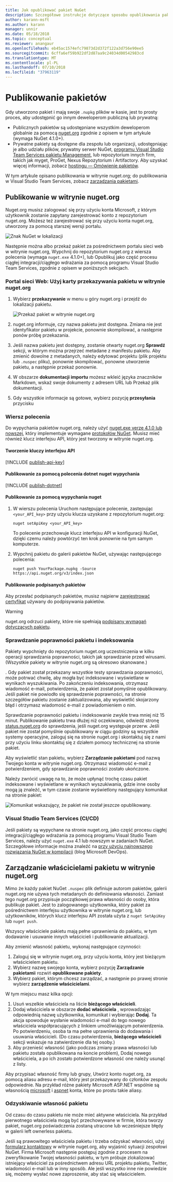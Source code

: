 ```yaml
---
title: Jak opublikować pakiet NuGet
description: Szczegółowe instrukcje dotyczące sposobu opublikowania pakietu NuGet nuget.org lub źródła danych prywatnych i zarządzanie własność pakietu w witrynie nuget.org.
author: karann-msft
ms.author: karann
manager: unnir
ms.date: 05/18/2018
ms.topic: conceptual
ms.reviewer: anangaur
ms.openlocfilehash: eb45ac1574efc79873d2d372f122a3d756e90ee5
ms.sourcegitcommit: 6cffa6ef59b922df2d87aa9c24034d00542983cd
ms.translationtype: MT
ms.contentlocale: pl-PL
ms.lasthandoff: 07/10/2018
ms.locfileid: "37963119"
---
```

# <a name="publishing-packages"></a>Publikowanie pakietów

Gdy utworzono pakiet i mają swoje `.nupkg` plików w kasie, jest to prosty proces, aby udostępnić go innym deweloperom publiczną lub prywatną:

- Publicznych pakietów są udostępniane wszystkim deweloperom globalnie za pomocą [nuget.org](https://www.nuget.org/packages/manage/upload) zgodnie z opisem w tym artykule (wymaga NuGet 4.1.0+).
- Prywatne pakiety są dostępne dla zespołu lub organizacji, udostępniając je albo udziału plików, prywatny serwer NuGet, [programu Visual Studio Team Services pakietu Management](https://www.visualstudio.com/docs/package/nuget/publish), lub repozytorium innych firm, takich jak myget, ProGet, Nexus Repozytorium i Artifactory. Aby uzyskać więcej informacji, zobacz [hostingu — Omówienie pakietów](../hosting-packages/overview.md).

W tym artykule opisano publikowania w witrynie nuget.org; do publikowania w Visual Studio Team Services, zobacz [zarządzania pakietami](https://www.visualstudio.com/docs/package/nuget/publish).

## <a name="publish-to-nugetorg"></a>Publikowanie w witrynie nuget.org

Nuget.org musisz zalogować się przy użyciu konta Microsoft, z którym użytkownik zostanie zapytany zarejestrować konto z repozytorium nuget.org. Możesz też zarejestrować się przy użyciu konta nuget.org, utworzony za pomocą starszej wersji portalu.

![Znak NuGet w lokalizacji](media/publish_NuGetSignIn.png)

Następnie można albo przekaż pakiet za pośrednictwem portalu sieci web w witrynie nuget.org, Wypchnij do repozytorium nuget.org z wiersza polecenia (wymaga `nuget.exe` 4.1.0+), lub Opublikuj jako część procesu ciągłej integracji/ciągłego wdrażania za pomocą programu Visual Studio Team Services, zgodnie z opisem w poniższych sekcjach.

### <a name="web-portal-use-the-upload-package-tab-on-nugetorg"></a>Portal sieci Web: Użyj karty przekazywania pakietu w witrynie nuget.org

1. Wybierz **przekazywanie** w menu u góry nuget.org i przejdź do lokalizacji pakietu.

    ![Przekaż pakiet w witrynie nuget.org](media/publish_UploadYourPackage.PNG)

1. nuget.org informuje, czy nazwa pakietu jest dostępna. Zmiana nie jest identyfikator pakietu w projekcie, ponownie skompilować, a następnie ponów próbę przekazania.

1. Jeśli nazwa pakietu jest dostępny, zostanie otwarty nuget.org **Sprawdź** sekcji, w którym można przejrzeć metadane z manifestu pakietu. Aby zmienić dowolne z metadanych, należy edytować projektu (plik projektu lub `.nuspec` pliku), ponownie skompilować, ponowne utworzenie pakietu, a następnie przekaż ponownie.

1. W obszarze **dokumentacji importu** możesz wkleić języka znaczników Markdown, wskaż swoje dokumenty z adresem URL lub Przekaż plik dokumentacji.

1. Gdy wszystkie informacje są gotowe, wybierz pozycję **przesyłania** przycisku

### <a name="command-line"></a>Wiersz polecenia

Do wypychania pakietów nuget.org, należy użyć [nuget.exe verze 4.1.0 lub nowszej](https://www.nuget.org/downloads), który implementuje wymagane [protokołów NuGet](../api/nuget-protocols.md). Musisz mieć również klucz interfejsu API, który jest tworzony w witrynie nuget.org.

#### <a name="create-api-keys"></a>Tworzenie kluczy interfejsu API

[!INCLUDE [publish-api-key](../quickstart/includes/publish-api-key.md)]

#### <a name="publish-with-dotnet-nuget-push"></a>Publikowanie za pomocą polecenia dotnet nuget wypychania

[!INCLUDE [publish-dotnet](../quickstart/includes/publish-dotnet.md)]

#### <a name="publish-with-nuget-push"></a>Publikowanie za pomocą wypychania nuget

1. W wierszu polecenia Uruchom następujące polecenie, zastępując `<your_API_key>` przy użyciu klucza uzyskane z repozytorium nuget.org:

    ```cli
    nuget setApiKey <your_API_key>
    ```

    To polecenie przechowuje klucz interfejsu API w konfiguracji NuGet, dzięki czemu należy powtórzyć ten krok ponownie na tym samym komputerze.

1. Wypchnij pakietu do galerii pakietów NuGet, używając następującego polecenia:

    ```cli
    nuget push YourPackage.nupkg -Source https://api.nuget.org/v3/index.json
    ```

#### <a name="publish-signed-packages"></a>Publikowanie podpisanych pakietów

Aby przesłać podpisanych pakietów, musisz najpierw [zarejestrować certyfikat](../reference/Signed-Packages-Reference.md#register-certificate-on-nugetorg) używany do podpisywania pakietów. 

> [!Warning]
> nuget.org odrzuci pakiety, które nie spełniają [podpisany wymagań dotyczących pakietu](../reference/Signed-Packages-Reference.md#signature-requirements-on-nugetorg).

### <a name="package-validation-and-indexing"></a>Sprawdzanie poprawności pakietu i indeksowania

Pakiety wypchnięty do repozytorium nuget.org uczestniczenia w kilku operacji sprawdzania poprawności, takich jak sprawdzanie przed wirusami. (Wszystkie pakiety w witrynie nuget.org są okresowo skanowane.)

. Gdy pakiet został przekazany wszystkie testy sprawdzania poprawności, może potrwać chwilę, aby mogła być indeksowane i wyświetlane w wynikach wyszukiwania. Po zakończeniu indeksowania, otrzymasz wiadomość e-mail, potwierdzenia, że pakiet został pomyślnie opublikowany. Jeśli pakiet nie powiodło się sprawdzenie poprawności, na stronie szczegółów pakietu zostanie zaktualizowana, aby wyświetlić skojarzony błąd i otrzymasz wiadomość e-mail z powiadomieniem o nim.

Sprawdzanie poprawności pakietu i indeksowanie zwykle trwa mniej niż 15 minut. Publikowanie pakietu trwa dłużej niż oczekiwano, odwiedź stronę [status.nuget.org](https://status.nuget.org/) do sprawdzenia, jeśli nuget.org występuje przerw. Jeśli pakiet nie został pomyślnie opublikowany w ciągu godziny są wszystkie systemy operacyjne, zaloguj się na stronie nuget.org i skontaktuj się z nami przy użyciu linku skontaktuj się z działem pomocy technicznej na stronie pakiet.

Aby wyświetlić stan pakietu, wybierz **Zarządzanie pakietami** pod nazwą Twojego konta w witrynie nuget.org. Otrzymasz wiadomość e-mail z potwierdzeniem, gdy sprawdzanie poprawności zostało ukończone.

Należy zwrócić uwagę na to, że może upłynąć trochę czasu pakiet indeksowane i wyświetlane w wynikach wyszukiwania, gdzie inne osoby mogą ją znaleźć, w tym czasie zostanie wyświetlony następujący komunikat na stronie pakiet:

![Komunikat wskazujący, że pakiet nie został jeszcze opublikowany.](media/publish_NotYetIndexed.png)

### <a name="visual-studio-team-services-cicd"></a>Visual Studio Team Services (CI/CD)

Jeśli pakiety są wypychane na stronie nuget.org, jako część procesu ciągłej integracji/ciągłego wdrażania za pomocą programu Visual Studio Team Services, należy użyć `nuget.exe` 4.1 lub nowszym w zadaniach NuGet. Szczegółowe informacje można znaleźć na [przy użyciu najnowszego rozwiązania NuGet w kompilacji](https://blogs.msdn.microsoft.com/devops/2017/09/29/using-the-latest-nuget-in-your-build/) (blog Microsoft DevOps).

## <a name="managing-package-owners-on-nugetorg"></a>Zarządzanie właścicielami pakietu w witrynie nuget.org

Mimo że każdy pakiet NuGet `.nuspec` plik definiuje autorom pakietów, galerii nuget.org nie używa tych metadanych do definiowania własności. Zamiast tego nuget.org przypisuje początkowej prawa własności do osoby, która publikuje pakiet. Jest to zalogowanego użytkownika, który pakiet za pośrednictwem interfejsu użytkownika w witrynie nuget.org, lub użytkowników, których klucz interfejsu API została użyta z `nuget SetApiKey` lub `nuget push`.

Wszyscy właściciele pakietu mają pełne uprawnienia do pakietu, w tym dodawanie i usuwanie innych właścicieli i publikowanie aktualizacji.

Aby zmienić własność pakietu, wykonaj następujące czynności:

1. Zaloguj się w witrynie nuget.org, przy użyciu konta, który jest bieżącym właścicielem pakietu.
1. Wybierz nazwę swojego konta, wybierz pozycję **Zarządzanie pakietami**i rozwiń **opublikowane pakiety**.
1. Wybierz pakiet, którym chcesz zarządzać, a następnie po prawej stronie wybierz **zarządzenie właścicielami**.

W tym miejscu masz kilka opcji:

1. Usuń wszelkie właściciela na liście **bieżącego właścicieli**.
1. Dodaj właściciela w obszarze **dodać właściciela** , wprowadzając odpowiednią nazwę użytkownika, komunikat i wybierając **Dodaj**. Ta akcja spowoduje wysłanie wiadomości e-mail do tego nowego właściciela współpracujących z linkiem umożliwiającym potwierdzenia. Po potwierdzeniu, osoba ta ma pełne uprawnienia do dodawania i usuwania właścicieli. (Do czasu potwierdzenia, **bieżącego właścicieli** sekcji wskazuje na zatwierdzenie dla tej osoby.)
1. Aby przenieść własność (jako podczas zmiany prawa własności lub pakietu została opublikowana na koncie problem), Dodaj nowego właściciela, a po ich zostało potwierdzone własność one należy usunąć z listy.

Aby przypisać własność firmy lub grupy, Utwórz konto nuget.org, za pomocą aliasu adresu e-mail, który jest przekazywany do członków zespołu odpowiednie. Na przykład różne pakiety Microsoft ASP.NET wspólnie są własnością [microsoft](http://nuget.org/profiles/microsoft) i [aspnet](http://nuget.org/profiles/aspnet) konta, które po prostu takie aliasy.

### <a name="recovering-package-ownership"></a>Odzyskiwanie własność pakietu

Od czasu do czasu pakietu nie może mieć aktywne właściciela. Na przykład pierwotnego właściciela mogą być przechowywane w firmie, która tworzy pakiet, nuget.org poświadczenia zostaną utracone lub wcześniejsze błędy w galerii left ownerless pakietu.

Jeśli są prawowitego właściciela pakietu i trzeba odzyskać własności, użyj [formularz kontaktowy](https://www.nuget.org/policies/Contact) w witrynie nuget.org, aby wyjaśnić sytuacji zespołowi NuGet. Firma Microsoft następnie postępuj zgodnie z procesem na zweryfikowanie Twojej własności pakietu, w tym próbuje zlokalizować istniejący właściciel za pośrednictwem adresu URL projektu pakietu, Twitter, wiadomości e-mail lub w inny sposób. Ale jeśli wszystko inne nie powiedzie się, możemy wysłać nowe zaproszenie, aby stać się właścicielem.
